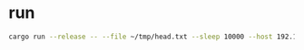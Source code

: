 # run

```bash
cargo run --release -- --file ~/tmp/head.txt --sleep 10000 --host 192.168.10.128:21234 --debug
```
